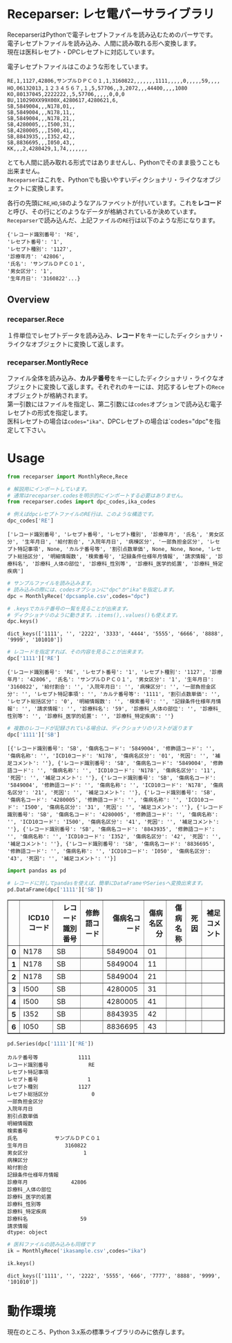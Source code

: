 
# Receparser: レセ電パーサライブラリ

ReceparserはPythonで電子レセプトファイルを読み込むためのパーサです。  
電子レセプトファイルを読み込み、人間に読み取れる形へ変換します。  
現在は医科レセプト・DPCレセプトに対応しています。

電子レセプトファイルはこのような形をしています。

```
RE,1,1127,42806,サンプルＤＰＣ０１,1,3160822,,,,,,,1111,,,,,0,,,,,59,,,,
HO,06132013,１２３４５６７,１,5,57706,,3,2072,,,44400,,,,1080
KO,80137045,2222222,,5,57706,,,,,0,0,0
BU,110290XX99X00X,4280617,4280621,6,
SB,5849004,,,N178,01,,
SB,5849004,,,N178,11,,
SB,5849004,,,N178,21,,
SB,4280005,,,I500,31,,
SB,4280005,,,I500,41,,
SB,8843935,,,I352,42,,
SB,8836695,,,I050,43,,
KK,,,2,4280429,1,74,,,,,,,
```

とても人間に読み取れる形式ではありませんし、Pythonでそのまま扱うことも出来ません。  
`Receparser`はこれを、Pythonでも扱いやすいディクショナリ・ライクなオブジェクトに変換します。

各行の先頭に`RE`,`HO`,`SB`のようなアルファベットが付いています。これを**レコード**と呼び、その行にどのようなデータが格納されているか決めています。  
`Receparser`で読み込んだ、上記ファイルの`RE`行は以下のような形になります。

```
{'レコード識別番号': 'RE', 
'レセプト番号': '1', 
'レセプト種別': '1127',
'診療年月': '42806', 
'氏名': 'サンプルＤＰＣ０１', 
'男女区分': '1',
'生年月日': '3160822'...}
```

## Overview

### receparser.Rece
１件単位でレセプトデータを読み込み、**レコード**をキーにしたディクショナリ・ライクなオブジェクトに変換して返します。

### receparser.MontlyRece
ファイル全体を読み込み、**カルテ番号**をキーにしたディクショナリ・ライクなオブジェクトに変換して返します。それぞれのキーには、対応するレセプトの`Rece`オブジェクトが格納されます。  
第一引数にはファイルを指定し、第二引数には`codes`オプションで読み込む電子レセプトの形式を指定します。  
医科レセプトの場合は`codes="ika"`、DPCレセプトの場合は`codes="dpc"を指定して下さい。


# Usage


```python
from receparser import MonthlyRece,Rece
```


```python
# 解説用にインポートしています。
# 通常はreceparser.codesを明示的にインポートする必要はありません。
from receparser.codes import dpc_codes,ika_codes
```


```python
# 例えばdpcレセプトファイルのRE行は、このような構造です。
dpc_codes['RE']
```




    ['レコード識別番号', 'レセプト番号', 'レセプト種別', '診療年月', '氏名', '男女区分', '生年月日', '給付割合', '入院年月日', '病棟区分', '一部負担金区分', 'レセプト特記事項', None, 'カルテ番号等', '割引点数単価', None, None, None, 'レセプト総括区分', '明細情報数', '検索番号', '記録条件仕様年月情報', '請求情報', '診療科名', '診療科_人体の部位', '診療科_性別等', '診療科_医学的処置', '診療科_特定疾病']




```python
# サンプルファイルを読み込みます。
# 読み込みの際には、codesオプションに"dpc"か"ika"を指定します。
dpc = MonthlyRece('dpcsample.csv',codes="dpc")
```


```python
# .keysでカルテ番号の一覧を見ることが出来ます。
# ディクショナリのように動きます。.items(),.values()も使えます。
dpc.keys()
```




    dict_keys(['1111', '', '2222', '3333', '4444', '5555', '6666', '8888', '9999', '101010'])




```python
# レコードを指定すれば、その内容を見ることが出来ます。
dpc['1111']['RE']
```




    {'レコード識別番号': 'RE', 'レセプト番号': '1', 'レセプト種別': '1127', '診療年月': '42806', '氏名': 'サンプルＤＰＣ０１', '男女区分': '1', '生年月日': '3160822', '給付割合': '', '入院年月日': '', '病棟区分': '', '一部負担金区分': '', 'レセプト特記事項': '', 'カルテ番号等': '1111', '割引点数単価': '', 'レセプト総括区分': '0', '明細情報数': '', '検索番号': '', '記録条件仕様年月情報': '', '請求情報': '', '診療科名': '59', '診療科_人体の部位': '', '診療科_性別等': '', '診療科_医学的処置': '', '診療科_特定疾病': ''}




```python
# 複数のレコードが記録されている場合は、ディクショナリのリストが返ります
dpc['1111']['SB']
```




    [{'レコード識別番号': 'SB', '傷病名コード': '5849004', '修飾語コード': '', '傷病名称': '', 'ICD10コード': 'N178', '傷病名区分': '01', '死因': '', '補足コメント': ''}, {'レコード識別番号': 'SB', '傷病名コード': '5849004', '修飾語コード': '', '傷病名称': '', 'ICD10コード': 'N178', '傷病名区分': '11', '死因': '', '補足コメント': ''}, {'レコード識別番号': 'SB', '傷病名コード': '5849004', '修飾語コード': '', '傷病名称': '', 'ICD10コード': 'N178', '傷病名区分': '21', '死因': '', '補足コメント': ''}, {'レコード識別番号': 'SB', '傷病名コード': '4280005', '修飾語コード': '', '傷病名称': '', 'ICD10コード': 'I500', '傷病名区分': '31', '死因': '', '補足コメント': ''}, {'レコード識別番号': 'SB', '傷病名コード': '4280005', '修飾語コード': '', '傷病名称': '', 'ICD10コード': 'I500', '傷病名区分': '41', '死因': '', '補足コメント': ''}, {'レコード識別番号': 'SB', '傷病名コード': '8843935', '修飾語コード': '', '傷病名称': '', 'ICD10コード': 'I352', '傷病名区分': '42', '死因': '', '補足コメント': ''}, {'レコード識別番号': 'SB', '傷病名コード': '8836695', '修飾語コード': '', '傷病名称': '', 'ICD10コード': 'I050', '傷病名区分': '43', '死因': '', '補足コメント': ''}]




```python
import pandas as pd
```


```python
# レコードに対してpandasを使えば、簡単にDataFrameやSeriesへ変換出来ます。
pd.DataFrame(dpc['1111']['SB'])
```




<div>
<style>
    .dataframe thead tr:only-child th {
        text-align: right;
    }

    .dataframe thead th {
        text-align: left;
    }

    .dataframe tbody tr th {
        vertical-align: top;
    }
</style>
<table border="1" class="dataframe">
  <thead>
    <tr style="text-align: right;">
      <th></th>
      <th>ICD10コード</th>
      <th>レコード識別番号</th>
      <th>修飾語コード</th>
      <th>傷病名コード</th>
      <th>傷病名区分</th>
      <th>傷病名称</th>
      <th>死因</th>
      <th>補足コメント</th>
    </tr>
  </thead>
  <tbody>
    <tr>
      <th>0</th>
      <td>N178</td>
      <td>SB</td>
      <td></td>
      <td>5849004</td>
      <td>01</td>
      <td></td>
      <td></td>
      <td></td>
    </tr>
    <tr>
      <th>1</th>
      <td>N178</td>
      <td>SB</td>
      <td></td>
      <td>5849004</td>
      <td>11</td>
      <td></td>
      <td></td>
      <td></td>
    </tr>
    <tr>
      <th>2</th>
      <td>N178</td>
      <td>SB</td>
      <td></td>
      <td>5849004</td>
      <td>21</td>
      <td></td>
      <td></td>
      <td></td>
    </tr>
    <tr>
      <th>3</th>
      <td>I500</td>
      <td>SB</td>
      <td></td>
      <td>4280005</td>
      <td>31</td>
      <td></td>
      <td></td>
      <td></td>
    </tr>
    <tr>
      <th>4</th>
      <td>I500</td>
      <td>SB</td>
      <td></td>
      <td>4280005</td>
      <td>41</td>
      <td></td>
      <td></td>
      <td></td>
    </tr>
    <tr>
      <th>5</th>
      <td>I352</td>
      <td>SB</td>
      <td></td>
      <td>8843935</td>
      <td>42</td>
      <td></td>
      <td></td>
      <td></td>
    </tr>
    <tr>
      <th>6</th>
      <td>I050</td>
      <td>SB</td>
      <td></td>
      <td>8836695</td>
      <td>43</td>
      <td></td>
      <td></td>
      <td></td>
    </tr>
  </tbody>
</table>
</div>




```python
pd.Series(dpc['1111']['RE'])
```




    カルテ番号等             1111
    レコード識別番号             RE
    レセプト特記事項               
    レセプト番号                1
    レセプト種別             1127
    レセプト総括区分              0
    一部負担金区分                
    入院年月日                  
    割引点数単価                 
    明細情報数                  
    検索番号                   
    氏名            サンプルＤＰＣ０１
    生年月日            3160822
    男女区分                  1
    病棟区分                   
    給付割合                   
    記録条件仕様年月情報             
    診療年月              42806
    診療科_人体の部位              
    診療科_医学的処置              
    診療科_性別等                
    診療科_特定疾病               
    診療科名                 59
    請求情報                   
    dtype: object




```python
# 医科ファイルの読み込みも同様です
ik = MonthlyRece('ikasample.csv',codes="ika")
```


```python
ik.keys()
```




    dict_keys(['1111', '', '2222', '5555', '666', '7777', '8888', '9999', '101010'])


# 動作環境
現在のところ、Python 3.x系の標準ライブラリのみに依存します。  